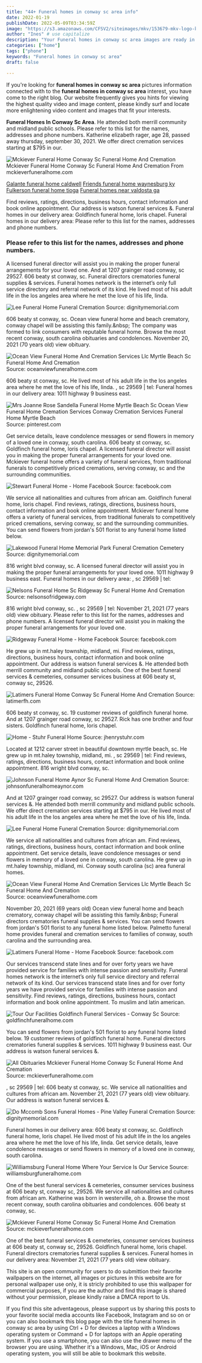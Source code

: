 ```yaml
---
title: "44+ Funeral homes in conway sc area info"
date: 2022-01-19
publishDate: 2022-05-09T03:34:59Z
image: "https://s3.amazonaws.com/CFSV2/siteimages/mkv/153679-mkv-logo-ks-CREST.png"
author: "Ines" # use capitalize
description: "Your Funeral homes in conway sc area images are ready in this website. Funeral homes in conway sc area are a topic that is being searched for and liked by netizens today. You can Get the Funeral homes in conway sc area files here. Find and Download all royalty-free photos."
categories: ["home"]
tags: ["phone"]
keywords: "Funeral homes in conway sc area"
draft: false

---
```


If you're looking for **funeral homes in conway sc area** pictures information connected with to the **funeral homes in conway sc area** interest, you have come to the right  blog.  Our website frequently  gives you  hints  for viewing  the highest  quality video and image  content, please kindly surf and locate more enlightening video content and images  that fit your interests.

**Funeral Homes In Conway Sc Area**. He attended both merrill community and midland public schools. Please refer to this list for the names, addresses and phone numbers. Katherine elizabeth rager, age 28, passed away thursday, september 30, 2021. We offer direct cremation services starting at $795 in our.

![Mckiever Funeral Home Conway Sc Funeral Home And Cremation](https://s3.amazonaws.com/CFSV2/siteimages/mkv/153679-mkv-logo-ks-CREST.png "Mckiever Funeral Home Conway Sc Funeral Home And Cremation")
Mckiever Funeral Home Conway Sc Funeral Home And Cremation From mckieverfuneralhome.com

[Galante funeral home caldwell](/galante-funeral-home-caldwell/)
[Friends funeral home waynesburg ky](/friends-funeral-home-waynesburg-ky/)
[Fulkerson funeral home tioga](/fulkerson-funeral-home-tioga/)
[Funeral homes near valdosta ga](/funeral-homes-near-valdosta-ga/)

Find reviews, ratings, directions, business hours, contact information and book online appointment. Our address is watson funeral services &amp;. Funeral homes in our delivery area: Goldfinch funeral home, loris chapel. Funeral homes in our delivery area: Please refer to this list for the names, addresses and phone numbers.

### Please refer to this list for the names, addresses and phone numbers.

A licensed funeral director will assist you in making the proper funeral arrangements for your loved one. And at 1207 grainger road conway, sc 29527. 606 beaty st conway, sc. Funeral directors crematories funeral supplies &amp; services. Funeral homes network is the internet’s only full service directory and referral network of its kind. He lived most of his adult life in the los angeles area where he met the love of his life, linda.


![Lee Funeral Home Funeral Cremation](https://www.dignitymemorial.com/dfsmedia/042808e1630c49a48950d5077d6556eb/8369-50068 "Lee Funeral Home Funeral Cremation")
Source: dignitymemorial.com

606 beaty st conway, sc. Ocean view funeral home and beach crematory, conway chapel will be assisting this family.&amp;nbsp; The company was formed to link consumers with reputable funeral home. Browse the most recent conway, south carolina obituaries and condolences. November 20, 2021 (70 years old) view obituary.

![Ocean View Funeral Home And Cremation Services Llc Myrtle Beach Sc Funeral Home And Cremation](https://s3.amazonaws.com/CFSV2/siteimages/oce/240110-Slide2.PNG "Ocean View Funeral Home And Cremation Services Llc Myrtle Beach Sc Funeral Home And Cremation")
Source: oceanviewfuneralhome.com

606 beaty st conway, sc. He lived most of his adult life in the los angeles area where he met the love of his life, linda. , sc 29569 | tel: Funeral homes in our delivery area: 1011 highway 9 business east.

![Mrs Joanne Rose Sandella Funeral Home Myrtle Beach Sc Ocean View Funeral Home Cremation Services Conway Cremation Services Funeral Home Myrtle Beach](https://i.pinimg.com/originals/47/62/6f/47626f30186fe754a3e16fe3eec00b8e.png "Mrs Joanne Rose Sandella Funeral Home Myrtle Beach Sc Ocean View Funeral Home Cremation Services Conway Cremation Services Funeral Home Myrtle Beach")
Source: pinterest.com

Get service details, leave condolence messages or send flowers in memory of a loved one in conway, south carolina. 606 beaty st conway, sc. Goldfinch funeral home, loris chapel. A licensed funeral director will assist you in making the proper funeral arrangements for your loved one. Mckiever funeral home offers a variety of funeral services, from traditional funerals to competitively priced cremations, serving conway, sc and the surrounding communities.

![Stewart Funeral Home - Home Facebook](https://lookaside.fbsbx.com/lookaside/crawler/media/?media_id=1490300834608537 "Stewart Funeral Home - Home Facebook")
Source: facebook.com

We service all nationalities and cultures from african am. Goldfinch funeral home, loris chapel. Find reviews, ratings, directions, business hours, contact information and book online appointment. Mckiever funeral home offers a variety of funeral services, from traditional funerals to competitively priced cremations, serving conway, sc and the surrounding communities. You can send flowers from jordan&#039;s 501 florist to any funeral home listed below.

![Lakewood Funeral Home Memorial Park Funeral Cremation Cemetery](https://www.dignitymemorial.com/dfsmedia/042808e1630c49a48950d5077d6556eb/33552-50068 "Lakewood Funeral Home Memorial Park Funeral Cremation Cemetery")
Source: dignitymemorial.com

816 wright blvd conway, sc. A licensed funeral director will assist you in making the proper funeral arrangements for your loved one. 1011 highway 9 business east. Funeral homes in our delivery area: , sc 29569 | tel:

![Nelsons Funeral Home Sc Ridgeway Sc Funeral Home And Cremation](https://s3.amazonaws.com/CFSV2/siteimages/nns/434873-nns-fh-photo-ggmaps.jpg "Nelsons Funeral Home Sc Ridgeway Sc Funeral Home And Cremation")
Source: nelsonsofridgeway.com

816 wright blvd conway, sc. , sc 29569 | tel: November 21, 2021 (77 years old) view obituary. Please refer to this list for the names, addresses and phone numbers. A licensed funeral director will assist you in making the proper funeral arrangements for your loved one.

![Ridgeway Funeral Home - Home Facebook](https://lookaside.fbsbx.com/lookaside/crawler/media/?media_id=1420852491551034 "Ridgeway Funeral Home - Home Facebook")
Source: facebook.com

He grew up in mt.haley township, midland, mi. Find reviews, ratings, directions, business hours, contact information and book online appointment. Our address is watson funeral services &amp;. He attended both merrill community and midland public schools. One of the best funeral services &amp; cemeteries, consumer services business at 606 beaty st, conway sc, 29526.

![Latimers Funeral Home Conway Sc Funeral Home And Cremation](https://s3.amazonaws.com/CFSV2/siteimages/lat/551187-Latimer-logo.png "Latimers Funeral Home Conway Sc Funeral Home And Cremation")
Source: latimerfh.com

606 beaty st conway, sc. 19 customer reviews of goldfinch funeral home. And at 1207 grainger road conway, sc 29527. Rick has one brother and four sisters. Goldfinch funeral home, loris chapel.

![Home - Stuhr Funeral Home](https://jhenrystuhr.com/wp-content/uploads/2020/01/Stuhr-Family-1030x686.jpg "Home - Stuhr Funeral Home")
Source: jhenrystuhr.com

Located at 1212 carver street in beautiful downtown myrtle beach, sc. He grew up in mt.haley township, midland, mi. , sc 29569 | tel: Find reviews, ratings, directions, business hours, contact information and book online appointment. 816 wright blvd conway, sc.

![Johnson Funeral Home Aynor Sc Funeral Home And Cremation](https://s3.amazonaws.com/CFSV2/siteimages/jjs/308585-10387566760699110657164609496474769235121n.jpg "Johnson Funeral Home Aynor Sc Funeral Home And Cremation")
Source: johnsonfuneralhomeaynor.com

And at 1207 grainger road conway, sc 29527. Our address is watson funeral services &amp;. He attended both merrill community and midland public schools. We offer direct cremation services starting at $795 in our. He lived most of his adult life in the los angeles area where he met the love of his life, linda.

![Lee Funeral Home Funeral Cremation](https://www.dignitymemorial.com/dfsmedia/042808e1630c49a48950d5077d6556eb/8368-50068 "Lee Funeral Home Funeral Cremation")
Source: dignitymemorial.com

We service all nationalities and cultures from african am. Find reviews, ratings, directions, business hours, contact information and book online appointment. Get service details, leave condolence messages or send flowers in memory of a loved one in conway, south carolina. He grew up in mt.haley township, midland, mi. Conway south carolina (sc) area funeral homes.

![Ocean View Funeral Home And Cremation Services Llc Myrtle Beach Sc Funeral Home And Cremation](https://s3.amazonaws.com/CFSV2/siteimages/oce/252468-2.png "Ocean View Funeral Home And Cremation Services Llc Myrtle Beach Sc Funeral Home And Cremation")
Source: oceanviewfuneralhome.com

November 20, 2021 (69 years old) Ocean view funeral home and beach crematory, conway chapel will be assisting this family.&amp;nbsp; Funeral directors crematories funeral supplies &amp; services. You can send flowers from jordan&#039;s 501 florist to any funeral home listed below. Palmetto funeral home provides funeral and cremation services to families of conway, south carolina and the surrounding area.

![Latimers Funeral Home - Home Facebook](https://lookaside.fbsbx.com/lookaside/crawler/media/?media_id=2724218567857832 "Latimers Funeral Home - Home Facebook")
Source: facebook.com

Our services transcend state lines and for over forty years we have provided service for families with intense passion and sensitivity. Funeral homes network is the internet’s only full service directory and referral network of its kind. Our services transcend state lines and for over forty years we have provided service for families with intense passion and sensitivity. Find reviews, ratings, directions, business hours, contact information and book online appointment. To muslim and latin american.

![Tour Our Facilities Goldfinch Funeral Services - Conway Sc](https://cdn.f1connect.net/compress/photo/location/r/1920x920/80f86df7fd144570ab7e76740b02f636/b181d538-ed54-4b00-ba25-5986cb1ae465.jpg "Tour Our Facilities Goldfinch Funeral Services - Conway Sc")
Source: goldfinchfuneralhome.com

You can send flowers from jordan&#039;s 501 florist to any funeral home listed below. 19 customer reviews of goldfinch funeral home. Funeral directors crematories funeral supplies &amp; services. 1011 highway 9 business east. Our address is watson funeral services &amp;.

![All Obituaries Mckiever Funeral Home Conway Sc Funeral Home And Cremation](https://s3.amazonaws.com/CFSV2/siteimages/mkv/369377-mkv-logo-ks-v3.png "All Obituaries Mckiever Funeral Home Conway Sc Funeral Home And Cremation")
Source: mckieverfuneralhome.com

, sc 29569 | tel: 606 beaty st conway, sc. We service all nationalities and cultures from african am. November 21, 2021 (77 years old) view obituary. Our address is watson funeral services &amp;.

![Do Mccomb Sons Funeral Homes - Pine Valley Funeral Cremation](https://www.dignitymemorial.com/dfsmedia/042808e1630c49a48950d5077d6556eb/19214-50068 "Do Mccomb Sons Funeral Homes - Pine Valley Funeral Cremation")
Source: dignitymemorial.com

Funeral homes in our delivery area: 606 beaty st conway, sc. Goldfinch funeral home, loris chapel. He lived most of his adult life in the los angeles area where he met the love of his life, linda. Get service details, leave condolence messages or send flowers in memory of a loved one in conway, south carolina.

![Williamsburg Funeral Home Where Your Service Is Our Service](https://williamsburgfuneralhome.com/wp-content/uploads/2014/05/home-splash.jpg "Williamsburg Funeral Home Where Your Service Is Our Service")
Source: williamsburgfuneralhome.com

One of the best funeral services &amp; cemeteries, consumer services business at 606 beaty st, conway sc, 29526. We service all nationalities and cultures from african am. Katherine was born in westerville, oh a. Browse the most recent conway, south carolina obituaries and condolences. 606 beaty st conway, sc.

![Mckiever Funeral Home Conway Sc Funeral Home And Cremation](https://s3.amazonaws.com/CFSV2/siteimages/mkv/153679-mkv-logo-ks-CREST.png "Mckiever Funeral Home Conway Sc Funeral Home And Cremation")
Source: mckieverfuneralhome.com

One of the best funeral services &amp; cemeteries, consumer services business at 606 beaty st, conway sc, 29526. Goldfinch funeral home, loris chapel. Funeral directors crematories funeral supplies &amp; services. Funeral homes in our delivery area: November 21, 2021 (77 years old) view obituary.

This site is an open community for users to do submittion their favorite wallpapers on the internet, all images or pictures in this website are for personal wallpaper use only, it is stricly prohibited to use this wallpaper for commercial purposes, if you are the author and find this image is shared without your permission, please kindly raise a DMCA report to Us.

If you find this site adventageous, please support us by sharing this posts to your favorite social media accounts like Facebook, Instagram and so on or you can also bookmark this blog page with the title funeral homes in conway sc area by using Ctrl + D for devices a laptop with a Windows operating system or Command + D for laptops with an Apple operating system. If you use a smartphone, you can also use the drawer menu of the browser you are using. Whether it's a Windows, Mac, iOS or Android operating system, you will still be able to bookmark this website.
